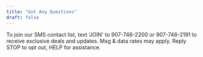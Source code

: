 ```yaml
---
title: "Got Any Questions"
draft: false
---
```


To join our SMS contact list, text 'JOIN' to 907-748-2200 or 907-748-2191 to receive exclusive deals and updates. Msg & data rates may apply. Reply STOP to opt out, HELP for assistance. 
